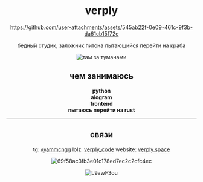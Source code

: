 <div align="center">

# verply


https://github.com/user-attachments/assets/545ab22f-0e09-461c-9f3b-da61cb15f72e


бедный студик, заложник питона пытающийся перейти на краба

![там за туманами](https://github.com/user-attachments/assets/929599f8-4337-46d5-a0e4-3158df5603e4)


## чем занимаюсь
**python**  
**aiogram**  
**frontend**  
**пытаюсь перейти на rust**  

---

## связи
tg: [@ammcngg](https://t.me/ammcngg)
lolz: [verply_code](https://lolz.live/members/9540954/)
website: [verply.space](http://verply.space/)

![69f58ac3fb3e01c178ed7ec2c2cfc4ec](https://github.com/user-attachments/assets/5ed6e66b-2758-4663-8c64-8a5ed1dca4bb)

![L9awF3ou](https://github.com/user-attachments/assets/08e04cab-186b-4069-91e3-f0001c6e4844)

</div>
